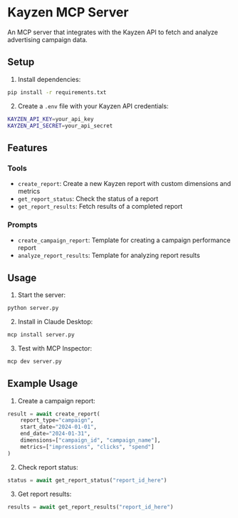 # Kayzen MCP Server

An MCP server that integrates with the Kayzen API to fetch and analyze advertising campaign data.

## Setup

1. Install dependencies:
```bash
pip install -r requirements.txt
```

2. Create a `.env` file with your Kayzen API credentials:
```bash
KAYZEN_API_KEY=your_api_key
KAYZEN_API_SECRET=your_api_secret
```

## Features

### Tools

- `create_report`: Create a new Kayzen report with custom dimensions and metrics
- `get_report_status`: Check the status of a report
- `get_report_results`: Fetch results of a completed report

### Prompts

- `create_campaign_report`: Template for creating a campaign performance report
- `analyze_report_results`: Template for analyzing report results

## Usage

1. Start the server:
```bash
python server.py
```

2. Install in Claude Desktop:
```bash
mcp install server.py
```

3. Test with MCP Inspector:
```bash
mcp dev server.py
```

## Example Usage

1. Create a campaign report:
```python
result = await create_report(
    report_type="campaign",
    start_date="2024-01-01",
    end_date="2024-01-31",
    dimensions=["campaign_id", "campaign_name"],
    metrics=["impressions", "clicks", "spend"]
)
```

2. Check report status:
```python
status = await get_report_status("report_id_here")
```

3. Get report results:
```python
results = await get_report_results("report_id_here")
```
